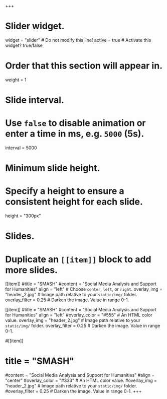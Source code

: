 +++
# Slider widget.
widget = "slider"  # Do not modify this line!
active = true  # Activate this widget? true/false

# Order that this section will appear in.
weight = 1

# Slide interval.
# Use `false` to disable animation or enter a time in ms, e.g. `5000` (5s).
interval = 5000

# Minimum slide height.
# Specify a height to ensure a consistent height for each slide.
height = "300px"

# Slides.
# Duplicate an `[[item]]` block to add more slides.
[[item]]
  #title = "SMASH"
  #content = "Social Media Analysis and Support for Humanities"
  align = "left"  # Choose `center`, `left`, or `right`.
  overlay_img = "header_2.jpg"  # Image path relative to your `static/img/` folder.
  overlay_filter = 0.25  # Darken the image. Value in range 0-1.


[[item]]
  #title = "SMASH"
  #content = "Social Media Analysis and Support for Humanities"
  align = "left"
  #overlay_color = "#555"  # An HTML color value.
  overlay_img = "header_2.jpg"  # Image path relative to your `static/img/` folder.
  overlay_filter = 0.25  # Darken the image. Value in range 0-1.

#[[item]]
 # title = "SMASH"
  #content = "Social Media Analysis and Support for Humanities"
  #align = "center"
  #overlay_color = "#333"  # An HTML color value.
  #overlay_img = "header_2.jpg"  # Image path relative to your `static/img/` folder.
  #overlay_filter = 0.25  # Darken the image. Value in range 0-1.
+++
